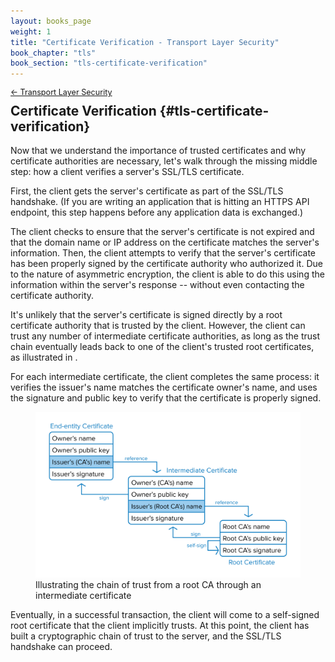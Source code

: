 ```yaml
---
layout: books_page
weight: 1
title: "Certificate Verification - Transport Layer Security"
book_chapter: "tls"
book_section: "tls-certificate-verification"
---
```


<div style="font-size: 0.9em; margin-bottom: -20px;"><a href="/books/api-security/tls/">&larr; Transport Layer Security</a></div>

## Certificate Verification {#tls-certificate-verification}

Now that we understand the importance of trusted certificates and why certificate authorities are necessary, let's walk through the missing middle step: how a client verifies a server's SSL/TLS certificate.

First, the client gets the server's certificate as part of the SSL/TLS handshake. (If you are writing an application that is hitting an HTTPS API endpoint, this step happens before any application data is exchanged.)

The client checks to ensure that the server's certificate is not expired and that the domain name or IP address on the certificate matches the server's information. Then, the client attempts to verify that the server's certificate has been properly signed by the certificate authority who authorized it. Due to the nature of asymmetric encryption, the client is able to do this using the information within the server's response -- without even contacting the certificate authority.

It's unlikely that the server's certificate is signed directly by a root certificate authority that is trusted by the client. However, the client can trust any number of intermediate certificate authorities, as long as the trust chain eventually leads back to one of the client's trusted root certificates, as illustrated in <a href="#fig_tls_certificate_chain" class="figref"></a>.

For each intermediate certificate, the client completes the same process: it verifies the issuer's name matches the certificate owner's name, and uses the signature and public key to verify that the certificate is properly signed.

<figure id="fig_tls_certificate_chain">
  <img src="./images/certificate-chain.png" alt=""/>
  <figcaption>Illustrating the chain of trust from a root CA through an intermediate certificate</figcaption>
</figure>

Eventually, in a successful transaction, the client will come to a self-signed root certificate that the client implicitly trusts. At this point, the client has built a cryptographic chain of trust to the server, and the SSL/TLS handshake can proceed.
